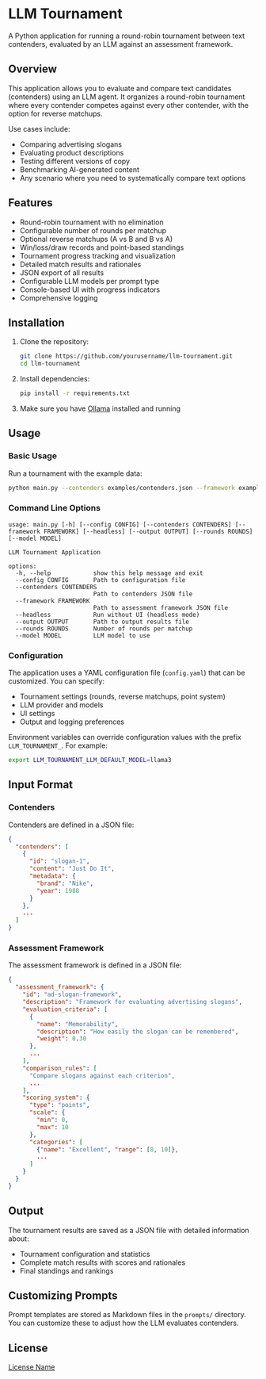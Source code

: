 # LLM Tournament

A Python application for running a round-robin tournament between text contenders, evaluated by an LLM against an assessment framework.

## Overview

This application allows you to evaluate and compare text candidates (contenders) using an LLM agent. It organizes a round-robin tournament where every contender competes against every other contender, with the option for reverse matchups.

Use cases include:
- Comparing advertising slogans
- Evaluating product descriptions
- Testing different versions of copy
- Benchmarking AI-generated content
- Any scenario where you need to systematically compare text options

## Features

- Round-robin tournament with no elimination
- Configurable number of rounds per matchup
- Optional reverse matchups (A vs B and B vs A)
- Win/loss/draw records and point-based standings
- Tournament progress tracking and visualization
- Detailed match results and rationales
- JSON export of all results
- Configurable LLM models per prompt type
- Console-based UI with progress indicators
- Comprehensive logging

## Installation

1. Clone the repository:
   ```bash
   git clone https://github.com/yourusername/llm-tournament.git
   cd llm-tournament
   ```

2. Install dependencies:
   ```bash
   pip install -r requirements.txt
   ```

3. Make sure you have [Ollama](https://ollama.ai/) installed and running

## Usage

### Basic Usage

Run a tournament with the example data:

```bash
python main.py --contenders examples/contenders.json --framework examples/framework.json
```

### Command Line Options

```
usage: main.py [-h] [--config CONFIG] [--contenders CONTENDERS] [--framework FRAMEWORK] [--headless] [--output OUTPUT] [--rounds ROUNDS] [--model MODEL]

LLM Tournament Application

options:
  -h, --help            show this help message and exit
  --config CONFIG       Path to configuration file
  --contenders CONTENDERS
                        Path to contenders JSON file
  --framework FRAMEWORK
                        Path to assessment framework JSON file
  --headless            Run without UI (headless mode)
  --output OUTPUT       Path to output results file
  --rounds ROUNDS       Number of rounds per matchup
  --model MODEL         LLM model to use
```

### Configuration

The application uses a YAML configuration file (`config.yaml`) that can be customized. You can specify:
- Tournament settings (rounds, reverse matchups, point system)
- LLM provider and models
- UI settings
- Output and logging preferences

Environment variables can override configuration values with the prefix `LLM_TOURNAMENT_`. For example:
```bash
export LLM_TOURNAMENT_LLM_DEFAULT_MODEL=llama3
```

## Input Format

### Contenders

Contenders are defined in a JSON file:

```json
{
  "contenders": [
    {
      "id": "slogan-1",
      "content": "Just Do It",
      "metadata": {
        "brand": "Nike",
        "year": 1988
      }
    },
    ...
  ]
}
```

### Assessment Framework

The assessment framework is defined in a JSON file:

```json
{
  "assessment_framework": {
    "id": "ad-slogan-framework",
    "description": "Framework for evaluating advertising slogans",
    "evaluation_criteria": [
      {
        "name": "Memorability",
        "description": "How easily the slogan can be remembered",
        "weight": 0.30
      },
      ...
    ],
    "comparison_rules": [
      "Compare slogans against each criterion",
      ...
    ],
    "scoring_system": {
      "type": "points",
      "scale": {
        "min": 0,
        "max": 10
      },
      "categories": [
        {"name": "Excellent", "range": [8, 10]},
        ...
      ]
    }
  }
}
```

## Output

The tournament results are saved as a JSON file with detailed information about:
- Tournament configuration and statistics
- Complete match results with scores and rationales
- Final standings and rankings

## Customizing Prompts

Prompt templates are stored as Markdown files in the `prompts/` directory. You can customize these to adjust how the LLM evaluates contenders.

## License

[License Name](LICENSE)
